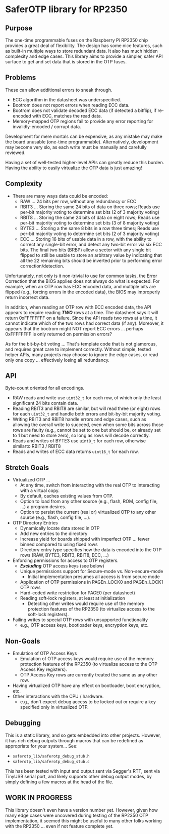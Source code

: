 
# SaferOTP library for RP2350

## Purpose

The one-time programmable fuses on the Raspberry Pi RP2350 chip
provides a great deal of flexibility.  The design has some nice
features, such as built-in multiple ways to store redundant data.
It also has much hidden complexity and edge cases.  This library
aims to provide a simpler, safer API surface to get and set data
that is stored in the OTP fuses.

## Problems

These can allow additional errors to sneak through.

* ECC algorithm in the datasheet was underspecified.
* Bootrom does not report errors when reading ECC data.
* Bootrom does not validate decoded ECC data (if detected
  a bitflip), if re-encoded with ECC, matches the read data.
* Memory-mapped OTP regions fail to provide any
  error reporting for invalidly-encoded / corrupt data.

Development for mere mortals can be expensive, as any
mistake may make the board unusable (one-time programmable).
Alternatively, development may become very slo, as each
write must be manually and carefully reviewed.

Having a set of well-tested higher-level APIs can greatly
reduce this burden.  Having the ability to easily virtualize
the OTP data is just amazing!

## Complexity

* There are many ways data could be encoded:
  * RAW ... 24 bits per row, without any redundancy or ECC
  * RBIT3 ... Storing the same 24 bits of data on three rows;
    Reads use per-bit majority voting to determine set bits
    (2 of 3 majority voting)
  * RBIT8 ... Storing the same 24 bits of data on eight rows;
    Reads use per-bit majority voting to determine set bits
    (3 of 8 majority voting)
  * BYTE3 ... Storing a the same 8 bits in a row three times;
    Reads use per-bit majority voting to determine set bits
    (2 of 3 majority voting)
  * ECC ... Storing 16 bits of usable data in a row, with
    the ability to correct any single-bit error, and detect
    any two-bit error via six ECC bits.  The final two bits
    (BRBP) allow a sector with any single bit flipped to still
    be usable to store an arbitrary value by indicating that
    all the 22 remaining bits should be inverted prior to
    performing error correction/detection.

Unfortunately, not only is it non-trivial to use for common tasks,
the Error Correction that the BIOS applies does not always do
what is expected.  For example, when an OTP row has ECC encoded
data, and multiple bits are flipped (e.g., forcing errors in the
encoded data), the BIOS may improperly return incorrect data.

In addition, when reading an OTP row with ECC encoded data, the
API appears to require reading **_TWO_** rows at a time.  The
datasheet says it will return 0xFFFFFFFF on a failure.
Since the API reads two rows at a time, it cannot indicate which
of the two rows had correct data (if any).  Moreover, it appears
that the bootrom might NOT report ECC errors ... perhaps
0xFFFFFFFF is only returned on permission errors?

As for the bit-by-bit voting ... That's template code that is
not glamorous, and requires great care to implement correctly.
Without simple, tested helper APIs, many projects may choose to
ignore the edge cases, or read only one copy ... effectively
losing all redundancy.

## API

Byte-count oriented for all encodings.  
* RAW reads and write use `uint32_t` for each row, of which
  only the least significant 24 bits contain data.
* Reading RBIT3 and RBIT8 are similar, but will read three
  (or eight) rows for each `uint32_t` and handle both errors
  and bit-by-bit majority voting.
* Writing RBIT3 and RBIT8 handle errors and edge cases,
  such as allowing the overall write to succeed, even when
  some bits across those rows are faulty (e.g., cannot be
  set to one but should be, or already set to 1 but need to
  store zero), so long as rows will decode correctly.
* Reads and writes of BYTE3 use `uint8_t` for each row,
  otherwise similarto RBIT3 / RBIT8
* Reads and writes of ECC data returns `uint16_t` for each row.


## Stretch Goals

* Virtualized OTP ... 
  * At any time, switch from interacting with the real OTP
    to interacting with a virtual copy.
  * By default, caches existing values from OTP.
  * Option to load from any other source (e.g., flash, ROM,
    config file, ...) a program desires.
  * Option to persist the current (real or) virtualized OTP
    to any other source (e.g., flash, config file, ...).
* OTP Directory Entries
  * Dynamically locate data stored in OTP
  * Add new entries to the directory
  * Increase yield for boards shipped with imperfect OTP ...
    fewer binned compared to using fixed rows
  * Directory entry type specifies how the data is encoded
    into the OTP rows (RAW, BYTE3, RBIT3, RBIT8, ECC, ...)
* Enforcing permissions for access to OTP registers.
  * ***Excluding*** OTP access keys (see below)
  * Unique permissions support for Secure-mode vs. Non-secure-mode
     * Initial implementation presumes all access is from secure mode
  * Application of OTP permissions in PAGEn_LOCK0 and PAGEn_LOCK1 OTP rows
  * Hard-coded write restriction for PAGE0 (per datasheet)
  * Reading soft-lock registers, at least at initialization
    * Detecting other writes would require use of the memory
      protection features of the RP2350 (to virtualize access
      to the soft-lock registers).
* Failing writes to special OTP rows with unsupported functionality
  * e.g., OTP access keys, bootloader keys, encryption keys, etc.

## Non-Goals

* Emulation of OTP Access Keys
  * Emulation of OTP access keys would require use of the memory
    protection features of the RP2350 (to virtualize access
    to the OTP Access Key registers).
  * OTP Access Key rows are currently treated the same
    as any other row.
* Having virtualized OTP have any effect on bootloader,
  boot encryption, etc.
* Other interactions with the CPU / hardware.
  * e.g., don't expect debug access to be locked out
    or require a key specified only in virtualized OTP.

## Debugging

This is a static library, and so gets embedded into other projects.
However, it has rich debug outputs through macros that can be
redefined as appropriate for your system... See:
* `saferotp_lib/saferotp_debug_stub.h`
* `saferotp_lib/saferotp_debug_stub.c`


This has been tested with input and output sent via Segger's RTT,
sent via TinyUSB serial port, and likely supports other debug output
modes, by simply defining a few macros at the head of the file.

## WORK IN PROGRESS

This library doesn't even have a version number yet.
However, given how many edge cases were uncovered during testing
of the RP2350 OTP implementation, it seemed this might be useful
to many other folks working with the RP2350 ... even if not
feature complete yet.





